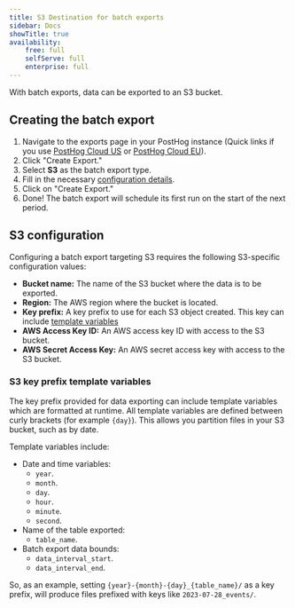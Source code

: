 ```yaml
---
title: S3 Destination for batch exports
sidebar: Docs
showTitle: true
availability:
    free: full
    selfServe: full
    enterprise: full
---
```


With batch exports, data can be exported to an S3 bucket.

## Creating the batch export

1. Navigate to the exports page in your PostHog instance (Quick links if you use [PostHog Cloud US](https://app.posthog.com/exports) or [PostHog Cloud EU](https://eu.posthog.com/exports)).
2. Click "Create Export."
3. Select **S3** as the batch export type.
3. Fill in the necessary [configuration details](#s3-configuration).
4. Click on "Create Export."
5. Done! The batch export will schedule its first run on the start of the next period.

## S3 configuration

Configuring a batch export targeting S3 requires the following S3-specific configuration values:
* **Bucket name:** The name of the S3 bucket where the data is to be exported.
* **Region:** The AWS region where the bucket is located.
* **Key prefix:** A key prefix to use for each S3 object created. This key can include [template variables](#s3-key-prefix-template-variables)
* **AWS Access Key ID:** An AWS access key ID with access to the S3 bucket.
* **AWS Secret Access Key:** An AWS secret access key with access to the S3 bucket.

### S3 key prefix template variables

The key prefix provided for data exporting can include template variables which are formatted at runtime. All template variables are defined between curly brackets (for example `{day}`). This allows you partition files in your S3 bucket, such as by date.

Template variables include:
* Date and time variables:
  * `year`.
  * `month`.
  * `day`.
  * `hour`.
  * `minute`.
  * `second`.
* Name of the table exported:
  * `table_name`.
* Batch export data bounds:
  * `data_interval_start`.
  * `data_interval_end`.

So, as an example, setting `{year}-{month}-{day}_{table_name}/` as a key prefix, will produce files prefixed with keys like `2023-07-28_events/`.
